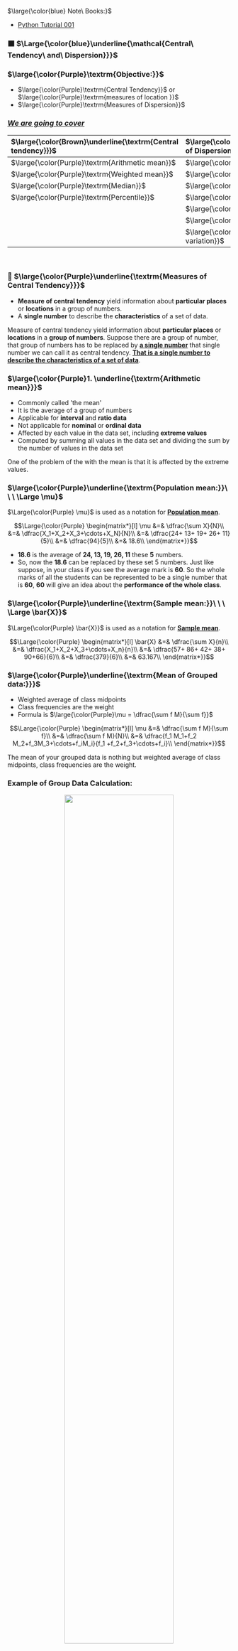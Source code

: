 $\large{\color{blue} Note\ Books:}$
* [Python Tutorial 001](https://github.com/iAmKankan/Data-Analytics-with-Python/blob/main/W1/Python_Basics_NPTEL.ipynb)

### ⬛ $\Large{\color{blue}\underline{\mathcal{Central\ Tendency\ and\ Dispersion}}}$
### $\large{\color{Purple}\textrm{Objective:}}$
* $\large{\color{Purple}\textrm{Central Tendency}}$ or  $\large{\color{Purple}\textrm{measures of location }}$
* $\large{\color{Purple}\textrm{Measures of Dispersion}}$
### <ins><b><i>We are going to cover</i></b></ins>

<div align="center">
  
| $\large{\color{Brown}\underline{\textrm{Central tendency}}}$|  $\large{\color{Brown}\underline{\textrm{Measures of Dispersion}}}$|
|:-------------|:------------|
| $\large{\color{Purple}\textrm{Arithmetic mean}}$|$\large{\color{Purple}\textrm{Skewness}}$|
| $\large{\color{Purple}\textrm{Weighted mean}}$|$\large{\color{Purple}\textrm{Kurtosis}}$|
| $\large{\color{Purple}\textrm{Median}}$|$\large{\color{Purple}\textrm{Interquartile range}}$|
| $\large{\color{Purple}\textrm{Percentile}}$|$\large{\color{Purple}\textrm{Standard score}}$|
| |$\large{\color{Purple}\textrm{Range}}$|
||$\large{\color{Purple}\textrm{Variance}}$|
||$\large{\color{Purple}\textrm{Coefficient of variation}}$|
<br>

</div>

### 🔲 $\large{\color{Purple}\underline{\textrm{Measures of Central Tendency}}}$
* **Measure of central tendency** yield information about **particular places** or **locations** in a group of numbers.
* A **single number** to describe the **characteristics** of a set of data.

Measure of central tendency yield information about **particular places** or **locations** in a **group of numbers**. Suppose there are a group of number, that group of numbers has to be replaced by <ins><b>a single number</ins></b> that single number we can call it as central tendency. <ins><b>That is a single number to describe the characteristics of a set of data</ins></b>.


### $\large{\color{Purple}1. \underline{\textrm{Arithmetic mean}}}$

* Commonly called 'the mean'
* It is the average of a group of numbers
* Applicable for **interval** and **ratio data**
* Not applicable for **nominal** or **ordinal data**
* Affected by each value in the data set, including **extreme values**
* Computed by summing all values in the data set and dividing the sum by the number of values in the data set

One of the problem of the with the mean is that it is affected by the extreme values. 

### $\large{\color{Purple}\underline{\textrm{Population mean:}}\ \  \ \Large \mu}$
$\Large{\color{Purple} \mu}$ is used as a notation for <ins><b>Population mean</ins></b>.

$$\Large{\color{Purple} \begin{matrix*}[l]
\mu &=& \dfrac{\sum X}{N}\\
 &=& \dfrac{X_1+X_2+X_3+\cdots+X_N}{N}\\
 &=& \dfrac{24+ 13+ 19+ 26+ 11}{5}\\
 &=& \dfrac{94}{5}\\
  &=& 18.6\\
\end{matrix*}}$$

* **18.6** is the average of **24, 13, 19, 26, 11** these **5** numbers.
* So, now the **18.6** can be replaced by these set 5 numbers. Just like suppose, in your class if you see the average mark is **60**. So the whole marks of all the students can be represented to be a single number that is **60**, **60** will give an idea about the **performance of the whole class**.

### $\large{\color{Purple}\underline{\textrm{Sample mean:}}\ \  \ \Large \bar{X}}$
$\Large{\color{Purple} \bar{X}}$ is used as a notation for <ins><b>Sample mean</ins></b>.

$$\Large{\color{Purple} \begin{matrix*}[l]
 \bar{X} &=& \dfrac{\sum X}{n}\\
 &=& \dfrac{X_1+X_2+X_3+\cdots+X_n}{n}\\
 &=& \dfrac{57+ 86+ 42+ 38+ 90+66}{6}\\
 &=& \dfrac{379}{6}\\
  &=& 63.167\\
\end{matrix*}}$$

### $\large{\color{Purple}\underline{\textrm{Mean of Grouped data:}}}$
* Weighted average of class midpoints
* Class frequencies are the weight
* Formula is $\large{\color{Purple}\mu = \dfrac{\sum f M}{\sum f}}$


$$\Large{\color{Purple} \begin{matrix*}[l]
\mu &=& \dfrac{\sum f M}{\sum f}\\
 &=& \dfrac{\sum f M}{N}\\
 &=& \dfrac{f_1 M_1+f_2 M_2+f_3M_3+\cdots+f_iM_i}{f_1 +f_2+f_3+\cdots+f_i}\\
\end{matrix*}}$$

The mean of your grouped data is nothing but weighted average of class midpoints, class frequencies are the weight. 
### Example of Group Data Calculation:

<p align="center">
 <img src="https://github.com/iAmKankan/Data-Analytics-with-Python/assets/12748752/de1520a3-cdc0-4a06-a531-cb5c96986f97" width=70%/>
</p>

$$\Large{\color{Purple}\mu = \dfrac{\sum f M}{\sum f} = \dfrac{2150}{50}=43.0 }$$

See this is the grouped data. What is given class interval is given frequency is given class midpoint is given and multiplied value of frequency and midpoint also we can find out. 
For example, Suppose we are talking about the markes obtained by a class of students for a perticular subject.
* <ins><b>20 to under 30 :</ins></b> The frequency is 6, means 6 students get the score between 20 to less than 30.
* <ins><b>30 to under 40 :</ins></b> The frequency is 18, means 18 students get the score between 30 to less than 40.
* <ins><b>40 to under 50 :</ins></b> The frequency is 11, means 11 students get the score between 40 to less than 50.
* <ins><b>50 to under 60 :</ins></b> The frequency is 11, means 11 students get the score between 50 to less than 60.
* <ins><b>60 to under 70 :</ins></b> The frequency is 3, means 3 students get the score between 60 to less than 70.
* <ins><b>70 to under 80 :</ins></b> The frequency is 1, means 1 students get the score between 70 to less than 80.

Suppose for this the data is in this grouped format how to find out the **mean**?  First what do you have to do first you have to find out the class midpoint.
* <ins><b>20 to under 30 :</ins></b> that is a class interval, the midpoint is **25**
* <ins><b>30 to under 40 :</ins></b> that is a class interval, the midpoint is **35**
* <ins><b>40 to under 50 :</ins></b> that is a class interval, the midpoint is **45**
* <ins><b>50 to under 60 :</ins></b> that is a class interval, the midpoint is **55**
* <ins><b>60 to under 70 :</ins></b> that is a class interval, the midpoint is **65**
* <ins><b>70 to under 80 :</ins></b> that is a class interval, the midpoint is **75**
  
Next one you have two **multiplied by frequency and class midpoint** so $\large{\color{Purple}6 \times 25 = 150}$ , $\large{\color{Purple}18 \times 35 = 630}$ , $\large{\color{Purple}11 \times 45 = 495}$ and so on. 

What the formula says $\large{\color{Purple}\mu = \dfrac{\sum f M}{\sum f}}$ it is last column the sum value is 2150, 2150/50 Sigma f is some of the frequency so for this kind of grouped data the mean is 43.

### $\large{\color{Purple}2. \underline{\textrm{Weighted Average}}}$

* Sometimes we wish to average numbers, but we assign more importance or weight to some of the numbers.
* The average you need is weighted average.
* Formula is $\large{\color{Purple}\textit{Weighted Average} = \dfrac{\sum wx}{\sum w}}$; where **x** is a data value and **w** is the weight assigned to that data value. The sum is taken over all data values.

Sometimes if you look at the previous values, the each value is given equal weightage. Suppose it is not always the case there may be some marks there some values where there may be higher weightage. So for that case we have to go for weighted average. Some time you see this we will list two average numbers but we want to assign more importance or weight to some of the numbers. The average you need is the weighted average  

### Example
* Suppose your **midterm test** score is **83**, which is **40% weights** of total score for the final exam. 
* Your **final exam** score is **95**, which is **60% weights** of total score for the final exam
* If the **minimum average** for an **A** is $\large \geq$ **90**, will you earn an **A grade**?

$$\Large{\color{Purple} \begin{matrix*}[l]
\textrm{Weighted Average} &=& \dfrac{(83 \times 0.40)+(95 \times 0.60)}{0.40 + 0.60}\\
 &=& \dfrac{32+57}{1}\\
 &=& 90.2 = \textrm{Grade \' A\'}\\
\end{matrix*}}$$

### $\large{\color{Purple}3. \underline{\textrm{Median}}}$
* <ins><b>Middle value</ins></b> in an <ins><b>ordered array of numbers</ins></b>
* Applicable for <ins><b>ordinal</ins></b>, <ins><b>interval</ins></b>, and <ins><b>ratio data</ins></b>
* Not applicable for <ins><b>nominal data</ins></b>
* Unaffected by <ins><b>extremely large and extremely small values</ins></b>.


$\large{\color{Purple}\textrm{Ordinal data}:}$  Ordinal data is a **categorical**, **statistical** data type where the variables have **natural**, **ordered categories** and the **distances between the categories are not known**.
#### Example: 
An example of a Likert scale is
<div align="center">
  
|Like|	Like Somewhat|	Neutral	Dislike| Somewhat|	Dislike|
|:---:|:---:|:---:|:---:|:---:|
|1	|2	|3	|4	|5|
</div>

* For example, the survey question "Is your general health **poor**, **reasonable**, **good**, or **excellent**?" may have those answers coded respectively as **1**, **2**, **3** and **4**.
* Sometimes data on an **interval scale** or **ratio scale** are grouped onto an **ordinal scale**: for example: **individuals** whose **income** is known might be grouped into the **income categories** **$0–$19,999**, **$20,000–$39,999**, **$40,000–$59,999**, ..., which then might be coded as **1**, **2**, **3**, **4**.
* Other examples of **ordinal data** include **socioeconomic status**, **military ranks** and **letter grades** for **coursework**.

$\large{\color{Purple}\textrm{Interval scale}:}$ The interval type allows for defining the degree of difference between measurements, but not the ratio between measurements. Examples include temperature scales with the Celsius scale, which has two defined points (the freezing and boiling point of water at specific conditions) and then separated into 100 intervals, date when measured from an arbitrary epoch (such as AD), location in Cartesian coordinates, and direction measured in degrees from true or magnetic north.

$\large{\color{Purple}\textrm{Ratio scale}:}$ The ratio type takes its name from the fact that measurement is the estimation of the ratio between a magnitude of a continuous quantity and a unit of measurement of the same kind (Michell, 1997, 1999). Most measurement in the physical sciences and engineering is done on ratio scales. Examples include mass, length, duration, plane angle, energy and electric charge. In contrast to interval scales, ratios can be compared using division. Very informally, many ratio scales can be described as specifying "how much" of something (i.e. an amount or magnitude). Ratio scale is often used to express an order of magnitude such as for temperature in Orders of magnitude (temperature).

$\large{\color{Purple}\textrm{Nominal Data}:}$ In statistics, Nominal data is qualitative data that groups variables into categories that do not overlap. Nominal data is the simplest measure level and are considered the foundation of statistical analysis and all other mathematical sciences. They are individual pieces of information recorded and used for analysis. Nominal data cannot be ordered and cannot be measured. **Example of Nominal Data** – Which state do you live in? (Followed by a **drop-down list** of names of states)

### $\large{\color{Purple}\underline{\textrm{Median Computational Procedure:}}}$
#### <ins><b>First Procedure</ins></b>
* Arrange the observations in an ordered array
* If there is an odd number of terms, the median is the middle term of the ordered array
* If there is an even number of terms, the median is the average of the middle two terms

#### <ins><b>Second Procedure</ins></b>
* The median's position in an ordered array is given by (n + 1) / 2

### $\large{\color{Purple}\underline{\textrm{Example: Odd number of terms median}}}$

$\large{\color{Purple}\textrm{Ordered Array: } 3, 4, 5, 7, 8, 9, 11, 14, 15, 16, 16, 17, 19, 19, 20, 21, 22}$

* There are **17** terms in the ordered array.
* Position of **median = (n+1)/2 = (17+1)/2 = 9**
* The median is the <b>9<sup>th</sup></b> term which is **15**.
* If the **22** is replaced by **100**, the **median is 15**.
* If the **3** is replaced by **-103**, the median is **15**.

So there is the advantage of this median over mean is median is not disturbed by extreme values.

### $\large{\color{Purple}\underline{\textrm{Example: Even number of terms median}}}$

$\large{\color{Purple}\textrm{Ordered Array: } 3,4,5,7,8,9,11, 14, 15, 16, 16, 17, 19, 19, 20, 21}$

* There are **16** terms in the ordered array
* Position of **median= (n + 1) / 2 = (16 + 1) / 2 = 8.5**
* The median is between the <b>8<sup>th</sup></b> and <b>9<sup>th</sup></b> terms, **14.5**
* If the **21** is replaced by **100**, the median is **14.5**
* If the **3** is replaced by **-88**, the median is **14.5**

### $\large{\color{Purple}\underline{\textrm{Median of Gouped data:}}}$

$$\Large{\color{Purple}Median =L+ \dfrac{\dfrac{N}{2} - cf_{p} }{f_{ med}} (W)}$$

#### <ins>Where:</ins>
* $\large{\color{Purple}L}$ = the lower limit of the median class.
* $\large{\color{Purple}cf_{p}}$ = cumulative frequency of class preceding the median class.( previous class frequency)
* $\large{\color{Purple}f_{med}}$= frequency of the median class ($\large{\color{Purple}f \ \ median \ \ = f_{med}}$)
* $\large{\color{Purple}W}$ = width of the median class
* $\large{\color{Purple}N}$ = total of frequencies

### $\large{\color{Purple}\underline{\textrm{Example: Median of Gouped data:}}}$
<p align ="center">
  <img src="https://github.com/iAmKankan/Data-Analytics-with-Python/assets/12748752/fba414c6-3db8-4e94-9c46-67a2fa75924a" width=60%/>
  <br>
</p>

$$\Large{\color{Purple}\begin{matrix*}[l]
Median &=& L+ \dfrac{\dfrac{N}{2} - cf_{p} }{f_{ med}} (W)\\
 &=& 40+ \dfrac{\dfrac{50}{2} - 24 }{11} (10)\\
  &=& 40.909
\end{matrix*}}$$

* Before using this formula first you need to find out the **median class**.
* What is the median class is when you add the frequency **6 + 18 + 11 + 11 + 3 + 1 = 50**.
* So divide this **50 / 2** it is **25**.
* Now, in the **community frequency column** or in the **last column** look at where that **25** is lying? (it is not between 30 - 40) it is going to lie on between **40 to 50** because **24** for the next term is **35**.
* So the **median class** for **this given group data** is **40 and 50**.
* So as usual **L**, is the **lower limit of the median class** that is a **40** plus **N** is **50** .
* You see the **cumulative frequency of the preceding interval** is **24**.( previous class frequency)
*  So, **Md = 40+ ((50/2) – 24) x10 /11** because the **width interval** is **10**.
*  When you simplify you would get **40.909**.


### $\large{\color{Purple}4. \underline{\textrm{Mode:}}}$
* The most frequently occurring value in a data set
* Applicable to all levels of data measurement (**nominal**, **ordinal**, **interval** and **ratio**).
* **Bimodal** -- Data sets that have **two modes**.
* **Multimodal** -- Data sets that contain **more than two modes**.


### $\large{\color{Purple}\underline{\textrm{Example: Mode}}}$

<div align="center">
 <b> 
   
| | | | |
|:---:|:---:|:---:|:---:|
|35   |41  | 44 |45|
| 37|41|44|46|
|37|43|44|46|
|39|43|44|46|
|40|43|44|46|
|40|43|45|48|
| | | | |

 </b>
</div>

* The Mode is 44.
* There are more 44s than any number.

### $\large{\color{Purple}\underline{\textrm{Example: Mode of Grouped Data}}}$
* Midpoint of the model class.
* Model class has the greatest frequency.

<p align ="center">
  <img src="https://github.com/iAmKankan/Data-Analytics-with-Python/assets/12748752/c67dc156-327a-4f5d-863e-69d8d5091d2f" width=45%/>
  <br>
</p>

$$\Large{\color{Purple}\begin{matrix*}[l]
Mode  &=& L_{Mo}+ \dfrac{d_1}{d_1+d_2} w\\
 &=& 30+ \dfrac{12}{12+7}10\\
  &=& 36.31
\end{matrix*}}$$

* Here first we have to find out the **mode class**. For that look at the frequency column there **18** is the **highest frequency**.
* So corresponding the **n** class interval is called **mode interval**.
* The mode interval $\large{\color{Purple}L_{Mo}}$ is the lower limit of that mode interval is = 30 + (12/(12+7))*10
* $\large{\color{Purple}d_1}$ is **present frequency** is **18** and the **previous frequency** is **6**, $\large{\color{Purple} (18 - 6 )= 12}$
* $\large{\color{Purple}d_2}$ is the difference between your **18** and **next frequency** **11**  that is $\large{\color{Purple} (18 - 11 )= 7}$.
* Your **width** is **10**,
* So **36.31** is the mode of your **grouped data**. 

### 🔲 $\large{\color{brown}\underline{\textrm{When to use Mean or Median or Mode?}}}$

<p align="center">
 <img src="https://github.com/iAmKankan/Data-Analytics-with-Python/assets/12748752/054051ed-646f-4266-92fe-e2f39b1afaa4" width=80%/>
</p>
